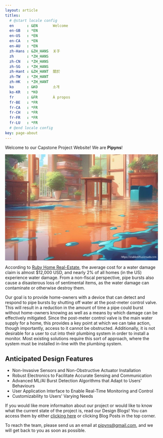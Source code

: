 ```yaml
---
layout: article
titles:
  # @start locale config
  en      : &EN       Welcome
  en-GB   : *EN
  en-US   : *EN
  en-CA   : *EN
  en-AU   : *EN
  zh-Hans : &ZH_HANS  关于
  zh      : *ZH_HANS
  zh-CN   : *ZH_HANS
  zh-SG   : *ZH_HANS
  zh-Hant : &ZH_HANT  關於
  zh-TW   : *ZH_HANT
  zh-HK   : *ZH_HANT
  ko      : &KO       소개
  ko-KR   : *KO
  fr      : &FR       À propos
  fr-BE   : *FR
  fr-CA   : *FR
  fr-CH   : *FR
  fr-FR   : *FR
  fr-LU   : *FR
  # @end locale config
key: page-about
---
```


<style>
img {
  display: block;
  margin-left: auto;
  margin-right: auto;
}
</style>

Welcome to our Capstone Project Website! We are **Pipyns**!

<img src="https://raw.githubusercontent.com/pipyns/pipyns.github.io/master/assets/flooding.png" alt="AI-Generated Art of a Home Flooding on an Otherwise Nice Day" width="600" height="350">

According to [Ruby Home Real-Estate](https://www.rubyhome.com/blog/water-damage-stats/), the average cost for a water damage claim is almost $12,000 USD, and nearly 2% of all homes (in the US) experience water damage. From a non-fiscal perspective, pipe bursts also cause a disasterous loss of sentimental items, as the water damage can contaminate or otherwise destroy them.

Our goal is to provide home-owners with a device that can detect and respond to pipe bursts by shutting off water at the post-meter control valve. This will result in a reduction in the amount of time a pipe could burst without home-owners knowing as well as a means by which damage can be effectively mitigated. Since the post-meter control valve is the main water supply for a home, this provides a key point at which we can take action, though importantly, access to it cannot be obstructed. Additionally, it is not desirable for a user to cut into their plumbing system in order to install a monitor. Most existing solutions require this sort of approach, where the system must be installed in-line with the plumbing system.

## Anticipated Design Features

- Non-Invasive Sensors and Non-Obstructive Actuator Installation
- Robust Electronics to Facilitate Accurate Sensing and Communication
- Advanced ML/AI Burst Detection Algorithms that Adapt to Users' Behaviours
- User Application Interface to Enable Real-Time Monitoring and Control
- Customizability to Users' Varying Needs

If you would like more informaiton about our project or would like to know what the current state of the project is, read our Design Blogs! You can access them by either [clicking here](https://pipyns.github.io/blog/) or clicking Blog Posts in the top corner.

To reach the team, please send us an email at pipyns@gmail.com, and we will get back to you as soon as possible.